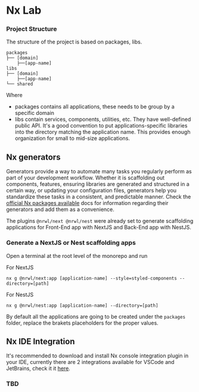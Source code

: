 # Nx Lab
### Project Structure

The structure of the project is based on packages, libs.

```
packages
├── [domain]
	├──[app-name]
libs
├── [domain]
	├──[app-name]
└── shared
```

Where 
- packages contains all applications, these needs to be group by a specific domain
- libs contain services, components, utilities, etc. They have well-defined public API. It's a good convention to put applications-specific libraries into the directory matching the application name. This provides enough organization for small to mid-size applications.

## Nx generators

Generators provide a way to automate many tasks you regularly perform as part of your development workflow. Whether it is scaffolding out components, features, ensuring libraries are generated and structured in a certain way, or updating your configuration files, generators help you standardize these tasks in a consistent, and predictable manner.
Check the [official Nx packages available](https://nx.dev/plugin-features/use-code-generators#invoking-plugin-generators) docs for information regarding their generators and add them as a convenience.

The plugins `@nrwl/next @nrwl/nest` were already set to generate scaffolding applications for Front-End app with NextJS and Back-End app with NestJS.

### Generate a NextJS or Nest scaffolding apps

Open a terminal at the root level of the monorepo and run 

For NextJS
```
nx g @nrwl/next:app [application-name] --style=styled-components --directory=[path]
```

For NestJS
```
nx g @nrwl/nest:app [application-name] --directory=[path]
```

By default all the applications are going to be created under the `packages` folder, replace the brakets placeholders for the proper values.

## Nx IDE Integration

It's recommended to download and install Nx console integration plugin in your IDE, currently there are 2 integrations available for VSCode and JetBrains, check it it [here](https://nx.dev/core-features/integrate-with-editors).

### TBD